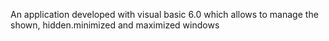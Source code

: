 An application developed with visual basic 6.0 which allows to manage the shown, hidden.minimized and maximized windows
